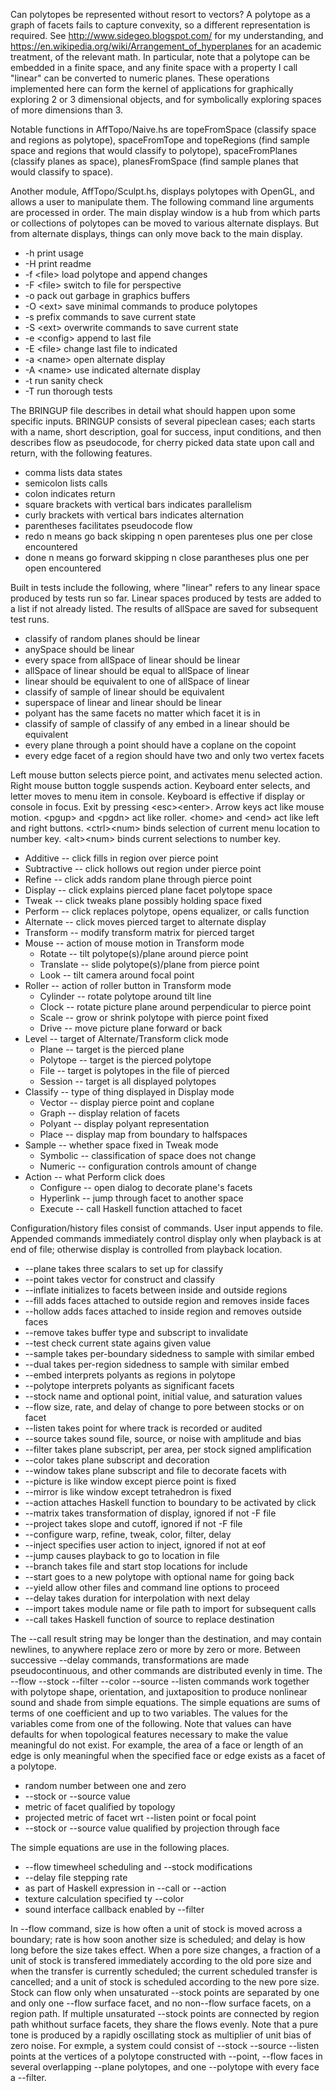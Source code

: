 Can polytopes be represented without resort to vectors? A polytope as a graph of facets fails to capture convexity, so a different representation is required. See http://www.sidegeo.blogspot.com/ for my understanding, and https://en.wikipedia.org/wiki/Arrangement_of_hyperplanes for an academic treatment, of the relevant math. In particular, note that a polytope can be embedded in a finite space, and any finite space with a property I call "linear" can be converted to numeric planes. These operations implemented here can form the kernel of applications for graphically exploring 2 or 3 dimensional objects, and for symbolically exploring spaces of more dimensions than 3.

Notable functions in AffTopo/Naive.hs are topeFromSpace (classify space and regions as polytope), spaceFromTope and topeRegions (find sample space and regions that would classify to polytope), spaceFromPlanes (classify planes as space), planesFromSpace (find sample planes that would classify to space).

Another module, AffTopo/Sculpt.hs, displays polytopes with OpenGL, and allows a user to manipulate them. The following command line arguments are processed in order. The main display window is a hub from which parts or collections of polytopes can be moved to various alternate displays. But from alternate displays, things can only move back to the main display.

  * -h print usage  
  * -H print readme  
  * -f \<file> load polytope and append changes  
  * -F \<file> switch to file for perspective  
  * -o pack out garbage in graphics buffers  
  * -O \<ext> save minimal commands to produce polytopes  
  * -s prefix commands to save current state  
  * -S \<ext> overwrite commands to save current state  
  * -e \<config> append to last file  
  * -E \<file> change last file to indicated  
  * -a \<name> open alternate display  
  * -A \<name> use indicated alternate display  
  * -t run sanity check  
  * -T run thorough tests  

The BRINGUP file describes in detail what should happen upon some specific inputs. BRINGUP consists of several pipeclean cases; each starts with a name, short description, goal for success, input conditions, and then describes flow as pseudocode, for cherry picked data state upon call and return, with the following features.

  * comma lists data states  
  * semicolon lists calls  
  * colon indicates return  
  * square brackets with vertical bars indicates parallelism  
  * curly brackets with vertical bars indicates alternation  
  * parentheses facilitates pseudocode flow  
  * redo n means go back skipping n open parenteses plus one per close encountered  
  * done n means go forward skipping n close parantheses plus one per open encountered  

Built in tests include the following, where "linear" refers to any linear space produced by tests run so far. Linear spaces produced by tests are added to a list if not already listed. The results of allSpace are saved for subsequent test runs.

  * classify of random planes should be linear  
  * anySpace should be linear  
  * every space from allSpace of linear should be linear  
  * allSpace of linear should be equal to allSpace of linear  
  * linear should be equivalent to one of allSpace of linear  
  * classify of sample of linear should be equivalent  
  * superspace of linear and linear should be linear  
  * polyant has the same facets no matter which facet it is in  
  * classify of sample of classify of any embed in a linear should be equivalent  
  * every plane through a point should have a coplane on the copoint  
  * every edge facet of a region should have two and only two vertex facets  

Left mouse button selects pierce point, and activates menu selected action. Right mouse button toggle suspends action. Keyboard enter selects, and letter moves to menu item in console. Keyboard is effective if display or console in focus. Exit by pressing \<esc>\<enter>. Arrow keys act like mouse motion. \<pgup> and \<pgdn> act like roller. \<home> and \<end> act like left and right buttons. \<ctrl>\<num> binds selection of current menu location to number key. \<alt>\<num> binds current selections to number key.

  * Additive -- click fills in region over pierce point  
  * Subtractive -- click hollows out region under pierce point  
  * Refine -- click adds random plane through pierce point  
  * Display -- click explains pierced plane facet polytope space  
  * Tweak -- click tweaks plane possibly holding space fixed  
  * Perform -- click replaces polytope, opens equalizer, or calls function  
  * Alternate -- click moves pierced target to alternate display  
  * Transform -- modify transform matrix for pierced target  
  * Mouse -- action of mouse motion in Transform mode  
    * Rotate -- tilt polytope(s)/plane around pierce point  
    * Translate -- slide polytope(s)/plane from pierce point  
    * Look -- tilt camera around focal point  
  * Roller -- action of roller button in Transform mode  
    * Cylinder -- rotate polytope around tilt line  
    * Clock -- rotate picture plane around perpendicular to pierce point  
    * Scale -- grow or shrink polytope with pierce point fixed  
    * Drive -- move picture plane forward or back  
  * Level -- target of Alternate/Transform click mode  
    * Plane -- target is the pierced plane  
    * Polytope -- target is the pierced polytope  
    * File -- target is polytopes in the file of pierced  
    * Session -- target is all displayed polytopes  
  * Classify -- type of thing displayed in Display mode  
    * Vector -- display pierce point and coplane  
    * Graph -- display relation of facets  
    * Polyant -- display polyant representation  
    * Place -- display map from boundary to halfspaces  
  * Sample -- whether space fixed in Tweak mode  
    * Symbolic -- classification of space does not change  
    * Numeric -- configuration controls amount of change  
  * Action -- what Perform click does  
    * Configure -- open dialog to decorate plane's facets  
    * Hyperlink -- jump through facet to another space  
    * Execute -- call Haskell function attached to facet  

Configuration/history files consist of commands. User input appends to file. Appended commands immediately control display only when playback is at end of file; otherwise display is controlled from playback location.

  * --plane takes three scalars to set up for classify  
  * --point takes vector for construct and classify  
  * --inflate initializes to facets between inside and outside regions  
  * --fill adds faces attached to outside region and removes inside faces  
  * --hollow adds faces attached to inside region and removes outside faces  
  * --remove takes buffer type and subscript to invalidate  
  * --test check current state agains given value  
  * --sample takes per-boundary sidedness to sample with similar embed  
  * --dual takes per-region sidedness to sample with similar embed  
  * --embed interprets polyants as regions in polytope  
  * --polytope interprets polyants as significant facets  
  * --stock name and optional point, initial value, and saturation values  
  * --flow size, rate, and delay of change to pore between stocks or on facet  
  * --listen takes point for where track is recorded or audited  
  * --source takes sound file, source, or noise with amplitude and bias  
  * --filter takes plane subscript, per area, per stock signed amplification  
  * --color takes plane subscript and decoration  
  * --window takes plane subscript and file to decorate facets with  
  * --picture is like window except pierce point is fixed  
  * --mirror is like window except tetrahedron is fixed  
  * --action attaches Haskell function to boundary to be activated by click  
  * --matrix takes transformation of display, ignored if not -F file  
  * --project takes slope and cutoff, ignored if not -F file  
  * --configure warp, refine, tweak, color, filter, delay  
  * --inject specifies user action to inject, ignored if not at eof  
  * --jump causes playback to go to location in file  
  * --branch takes file and start stop locations for include  
  * --start goes to a new polytope with optional name for going back  
  * --yield allow other files and command line options to proceed  
  * --delay takes duration for interpolation with next delay 
  * --import takes module name or file path to import for subsequent calls  
  * --call takes Haskell function of source to replace destination  

The --call result string may be longer than the destination, and may contain newlines, to anywhere replace zero or more by zero or more. Between successive --delay commands, transformations are made pseudocontinuous, and other commands are distributed evenly in time. The --flow --stock --filter --color --source --listen commands work together with polytope shape, orientation, and juxtaposition to produce nonlinear sound and shade from simple equations. The simple equations are sums of terms of one coefficient and up to two variables. The values for the variables come from one of the following. Note that values can have defaults for when topological features necessary to make the value meaningful do not exist. For example, the area of a face or length of an edge is only meaningful when the specified face or edge exists as a facet of a polytope.

  * random number between one and zero  
  * --stock or --source value  
  * metric of facet qualified by topology  
  * projected metric of facet wrt --listen point or focal point  
  * --stock or --source value qualified by projection through face  

The simple equations are use in the following places.

  * --flow timewheel scheduling and --stock modifications  
  * --delay file stepping rate  
  * as part of Haskell expression in --call or --action  
  * texture calculation specified ty --color  
  * sound interface callback enabled by --filter

In --flow command, size is how often a unit of stock is moved across a boundary; rate is how soon another size is scheduled; and delay is how long before the size takes effect. When a pore size changes, a fraction of a unit of stock is transfered immediately according to the old pore size and when the transfer is currently scheduled; the current scheduled transfer is cancelled; and a unit of stock is scheduled according to the new pore size. Stock can flow only when unsaturated --stock points are separated by one and only one --flow surface facet, and no non--flow surface facets, on a region path. If multiple unsaturated --stock points are connected by region path whithout surface facets, they share the flows evenly. Note that a pure tone is produced by a rapidly oscillating stock as multiplier of unit bias of zero noise. For exmple, a system could consist of --stock --source --listen points at the vertices of a polytope constructed with --point, --flow faces in several overlapping --plane polytopes, and one --polytope with every face a --filter.
